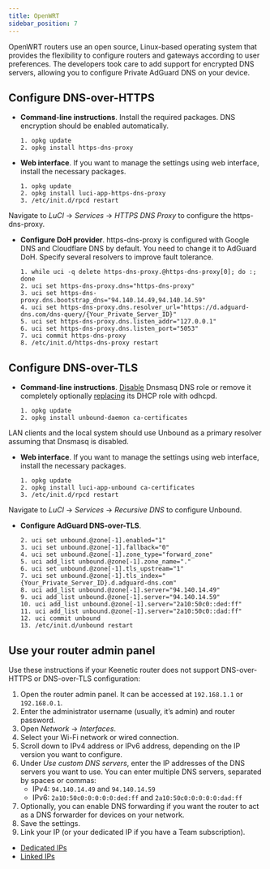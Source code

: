 ```yaml
---
title: OpenWRT
sidebar_position: 7
---
```


OpenWRT routers use an open source, Linux-based operating system that provides the flexibility to configure routers and gateways according to user preferences. The developers took care to add support for encrypted DNS servers, allowing you to configure Private AdGuard DNS on your device.

## Configure DNS-over-HTTPS

- **Command-line instructions**. Install the required packages. DNS encryption should be enabled automatically.

  ```# Install packages
  1. opkg update
  2. opkg install https-dns-proxy

  ```
- **Web interface**. If you want to manage the settings using web interface, install the necessary packages.

  ```# Install packages
  1. opkg update
  2. opkg install luci-app-https-dns-proxy
  3. /etc/init.d/rpcd restart
  ```

Navigate to _LuCI_ → _Services_ → _HTTPS DNS Proxy_ to configure the https-dns-proxy.

- **Configure DoH provider**. https-dns-proxy is configured with Google DNS and Cloudflare DNS by default. You need to change it to AdGuard DoH. Specify several resolvers to improve fault tolerance.

  ```# Configure DoH provider
  1. while uci -q delete https-dns-proxy.@https-dns-proxy[0]; do :; done
  2. uci set https-dns-proxy.dns="https-dns-proxy"
  3. uci set https-dns-proxy.dns.bootstrap_dns="94.140.14.49,94.140.14.59"
  4. uci set https-dns-proxy.dns.resolver_url="https://d.adguard-dns.com/dns-query/{Your_Private_Server_ID}"
  5. uci set https-dns-proxy.dns.listen_addr="127.0.0.1"
  6. uci set https-dns-proxy.dns.listen_port="5053"
  7. uci commit https-dns-proxy
  8. /etc/init.d/https-dns-proxy restart
  ```

## Configure DNS-over-TLS

- **Command-line instructions**. [Disable](https://openwrt.org/docs/guide-user/base-system/dhcp_configuration#disabling_dns_role) Dnsmasq DNS role or remove it completely optionally [replacing](https://openwrt.org/docs/guide-user/base-system/dhcp_configuration#replacing_dnsmasq_with_odhcpd_and_unbound) its DHCP role with odhcpd.

  ```# Install packages
  1. opkg update
  2. opkg install unbound-daemon ca-certificates
  ```

LAN clients and the local system should use Unbound as a primary resolver assuming that Dnsmasq is disabled.

- **Web interface**. If you want to manage the settings using web interface, install the necessary packages.

  ```# Install packages
  1. opkg update
  2. opkg install luci-app-unbound ca-certificates
  3. /etc/init.d/rpcd restart
  ```

Navigate to _LuCI_ → _Services_ → _Recursive DNS_ to configure Unbound.

- **Configure AdGuard DNS-over-TLS**.

  ```1. uci add unbound zone
  2. uci set unbound.@zone[-1].enabled="1"
  3. uci set unbound.@zone[-1].fallback="0"
  4. uci set unbound.@zone[-1].zone_type="forward_zone"
  5. uci add_list unbound.@zone[-1].zone_name="."
  6. uci set unbound.@zone[-1].tls_upstream="1"
  7. uci set unbound.@zone[-1].tls_index="{Your_Private_Server_ID}.d.adguard-dns.com"
  8. uci add_list unbound.@zone[-1].server="94.140.14.49"
  9. uci add_list unbound.@zone[-1].server="94.140.14.59"
  10. uci add_list unbound.@zone[-1].server="2a10:50c0::ded:ff"
  11. uci add_list unbound.@zone[-1].server="2a10:50c0::dad:ff"
  12. uci commit unbound
  13. /etc/init.d/unbound restart
  ```

## Use your router admin panel

Use these instructions if your Keenetic router does not support DNS-over-HTTPS or DNS-over-TLS configuration:

1. Open the router admin panel. It can be accessed at `192.168.1.1` or `192.168.0.1`.
2. Enter the administrator username (usually, it’s admin) and router password.
3. Open _Network_ → _Interfaces_.
4. Select your Wi-Fi network or wired connection.
5. Scroll down to IPv4 address or IPv6 address, depending on the IP version you want to configure.
6. Under _Use custom DNS servers_, enter the IP addresses of the DNS servers you want to use. You can enter multiple DNS servers, separated by spaces or commas:
   - IPv4: `94.140.14.49` and `94.140.14.59`
   - IPv6: `2a10:50c0:0:0:0:0:ded:ff` and `2a10:50c0:0:0:0:0:dad:ff`
7. Optionally, you can enable DNS forwarding if you want the router to act as a DNS forwarder for devices on your network.
8. Save the settings.
9. Link your IP (or your dedicated IP if you have a Team subscription).

- [Dedicated IPs](/private-dns/connect-devices/other-options/dedicated-ip.md)
- [Linked IPs](/private-dns/connect-devices/other-options/linked-ip.md)
